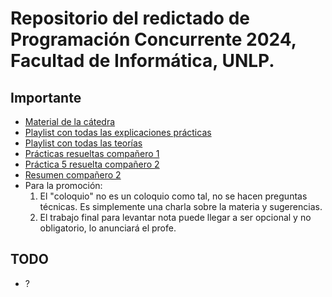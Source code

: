 # Repositorio del redictado de Programación Concurrente 2024, Facultad de Informática, UNLP.

## Importante

-   [Material de la cátedra](https://ideas.info.unlp.edu.ar/programacion-concurrente-atic-programacion-concurrente-redictado/Contents/Material/View/Show?idCourseTool=30e0e6e4-27f5-11e6-b67b-9e71128cae77)
-   [Playlist con todas las explicaciones prácticas](https://www.youtube.com/playlist?list=PLh1hBGMP6WyWN_7bQ9ov-yH86NQHwrgdo)
-   [Playlist con todas las teorías](https://www.youtube.com/playlist?list=PLDJU8kNAPOn-nY4Q5YesYIYuGw1AqIUm7)
-   [Prácticas resueltas compañero 1](https://github.com/manuelguido/Programacion-Concurrente-2023-Informatica-UNLP/tree/main/practicas)
-   [Práctica 5 resuelta compañero 2](https://github.com/deurquizajuancruz/Programacion-Concurrente)
-   [Resumen compañero 2](https://deurquizajuancruz.notion.site/Programaci-n-Concurrente-3e47b5f0f76a4cb195d4e30cb586b4d5)
-   Para la promoción:
    1. El "coloquio" no es un coloquio como tal, no se hacen preguntas técnicas. Es simplemente una charla sobre la materia y sugerencias.
    2. El trabajo final para levantar nota puede llegar a ser opcional y no obligatorio, lo anunciará el profe.

## TODO

-   ?
